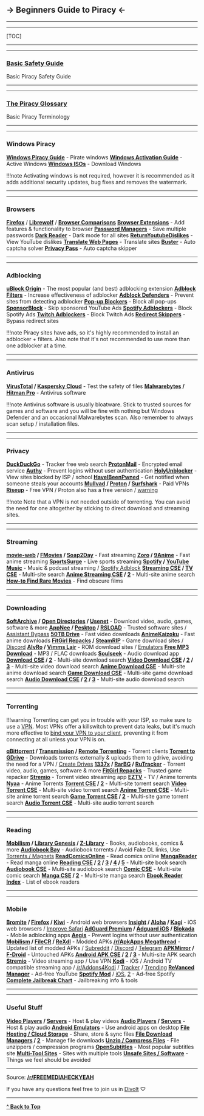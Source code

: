 ## -> Beginners Guide to Piracy <-

***
***

[TOC]

***
***

### [Basic  Safety Guide](https://rentry.co/bootyguard)

Basic Piracy Safety Guide

***
***

### [The Piracy Glossary](https://rentry.org/The-Piracy-Glossary)

Basic Piracy Terminology

***
***

### Windows Piracy

**[Windows Piracy Guide](https://github.com/nbats/FMHYedit/blob/main/base64.md#windows-piracy-guides)** - Pirate windows
**[Windows Activation Guide](https://www.reddit.com/r/FREEMEDIAHECKYEAH/wiki/storage#wiki_windows_activation)** - Active Windows
**[Windows ISOs](https://www.reddit.com/r/FREEMEDIAHECKYEAH/wiki/storage#wiki_windows_iso)** - Download Windows

!!!note Activating windows is not required, however it is recommended as it adds additional security updates, bug fixes and removes the watermark.

***
***

### Browsers

**[Firefox](https://www.mozilla.org/en-US/firefox/new/)** / **[Librewolf](https://gitlab.com/librewolf-community/browser/windows)** / **[Browser Comparisons](https://avoidthehack.com/util/browser-comparison)**
**[Browser Extensions](https://www.reddit.com/r/FREEMEDIAHECKYEAH/wiki/misc#wiki_.25BA_extensions)** - Add features & functionality to browser
**[Password Managers](https://www.reddit.com/r/FREEMEDIAHECKYEAH/wiki/storage#wiki_password_managers)** - Save multiple passwords
**[Dark Reader](https://darkreader.org/)** - Dark mode for all sites
**[ReturnYoutubeDislikes](https://returnyoutubedislike.com/)** - View YouTube dislikes
**[Translate Web Pages](https://github.com/FilipePS/Traduzir-paginas-web)** - Translate sites
**[Buster](https://github.com/dessant/buster)** - Auto captcha solver
**[Privacy Pass](https://privacypass.github.io/)** - Auto captcha skipper

***
***

### Adblocking

**[uBlock Origin](https://github.com/gorhill/uBlock#installation)**  - The most popular (and best) adblocking extension
**[Adblock Filters](https://rentry.co/FilterStalker)** - Increase effectiveness of adblocker
**[Adblock Defenders](https://www.reddit.com/r/FREEMEDIAHECKYEAH/wiki/storage#wiki_adblock_defenders)** - Prevent sites from detecting adblocker
**[Pop-up Blockers](https://www.reddit.com/r/FREEMEDIAHECKYEAH/wiki/storage#wiki_popup_blocker_links)** - Block all pop-ups
**[SponsorBlock](https://sponsor.ajay.app/)** - Skip sponsored YouTube Ads
**[Spotify Adblockers](https://www.reddit.com/r/FREEMEDIAHECKYEAH/wiki/storage#wiki_spotify_tools)** - Block Spotify Ads
**[Twitch Adblockers](https://www.reddit.com/r/FREEMEDIAHECKYEAH/wiki/storage#wiki_twitch_adblockers)** - Block Twitch Ads
**[Redirect Skippers](https://www.reddit.com/r/FREEMEDIAHECKYEAH/wiki/storage#wiki_skip_redirect)** - Bypass redirect sites

!!!note Piracy sites have ads, so it's highly recommended to install an adblocker + filters. Also note that it's not recommended to use more than one adblocker at a time.

***
***

### Antivirus

**[VirusTotal](https://www.virustotal.com)  / [Kaspersky Cloud](https://opentip.kaspersky.com/)** - Test the safety of files
**[Malwarebytes](https://www.malwarebytes.com/) / [Hitman Pro](https://github.com/nbats/FMHYedit/blob/main/base64.md#hitman-pro)** - Antivirus software

!!!note Antivirus software is usually bloatware. Stick to trusted sources for games and software and you will be fine with nothing but Windows Defender and an occasional Malwarebytes scan. Also remember to always scan setup / installation files.

***
***

### Privacy

**[DuckDuckGo](https://duckduckgo.com/)** - Tracker free web search
**[ProtonMail](https://protonmail.com/)** - Encrypted email service
**[Authy](https://authy.com/)** - Prevent logins without user authentication
**[HolyUnblocker](https://www.holyubofficial.net/)** - View sites blocked by ISP / school
**[HaveIBeenPwned](https://haveibeenpwned.com/)** - Get notified when someone steals your accounts
**[Mullvad](https://mullvad.net/) / [Proton](https://protonvpn.com) / [Surfshark](https://surfshark.com/)** - Paid VPNs
**[Riseup](https://riseup.net/en/vpn)** - Free VPN / Proton also has a free version / [warning](https://i.imgur.com/3fFJZS4.png)

!!!note Note that a VPN is not needed outside of torrenting. You can avoid the need for one altogether by sticking to  direct download and streaming sites.

***
***

### Streaming

**[movie-web](https://movie-web.app/) / [FMovies](https://fmovies.name/) / [Soap2Day](https://soapgate.org/)** - Fast streaming
**[Zoro](https://zoro.to/) / [9Anime](https://www.9anime.to/)** - Fast anime streaming
**[SportsSurge](https://sportsurge.net/)** - Live sports streaming
**[Spotify](https://spotify.com/) / [YouTube Music](https://music.youtube.com/)** - Music & podcast streaming / [Spotify Adblock](https://github.com/amd64fox/SpotX)
**[Streaming CSE](https://www.reddit.com/r/FREEMEDIAHECKYEAH/wiki/storage#wiki_streaming_site_cse) / [TV CSE](https://cse.google.com/cse?cx=006516753008110874046:hrhinud6efg)** - Multi-site search
**[Anime Streaming CSE](https://cse.google.com/cse?cx=006516753008110874046:vzcl7wcfhei) / [2](https://cse.google.com/cse?cx=006516753008110874046:mrfarx7-dxu)** - Multi-site anime search
**[How-to Find Rare Movies](https://www.reddit.com/r/FREEMEDIAHECKYEAH/wiki/find-rare-movies)** - Find obscure films

***
***

### Downloading

**[SoftArchive](https://sanet.st) / [Open Directories](https://www.reddit.com/r/FREEMEDIAHECKYEAH/wiki/download#wiki_.25BA_download_directories) / [Usenet](https://www.reddit.com/r/FREEMEDIAHECKYEAH/wiki/download#wiki_.25BA_usenet)** - Download video, audio, games, software & more
**[AppNee](https://appnee.com) / [Pesktop](https://pesktop.com/en) / [RSLOAD](https://rsload.net/)** - Trusted software sites / [Assistant Bypass](https://greasyfork.org/en/scripts/448254-filecr-assistant-bypass)
**[50TB Drive](https://github.com/nbats/FMHYedit/blob/main/base64.md#50tb-mega-drive)** - Fast video downloads
**[AnimeKaizoku](https://animekaizoku.com/)** - Fast anime downloads
**[FitGirl Repacks](https://fitgirl-repacks.site/) / [SteamRIP](https://steamrip.com/)** - Game download sites / [Discord](https://discord.gg/fitgirlrepacks)
**[AlvRo](https://github.com/nbats/FMHYedit/blob/main/base64.md#alvro) / [Vimms Lair](https://vimm.net/)** - ROM download sites / [Emulators](https://emulation.gametechwiki.com/)
**[Free MP3 Download](https://free-mp3-download.net/)** - MP3 / FLAC downloads
**[Soulseek](https://slsknet.org/)** - Audio download app
**[Download CSE](https://cse.google.com/cse?cx=006516753008110874046:1ugcdt3vo7z) / [2](https://cse.google.com/cse?cx=006516753008110874046:reodoskmj7h)** - Multi-site download search
**[Video Download CSE](https://cse.google.com/cse?cx=006516753008110874046:wevn3lkn9rr#gsc.tab=0) / [2](https://cse.google.com/cse?cx=89f2dfcea452fc451) / [3](https://cse.google.com/cse?cx=aab218d0aa53e3578#gsc.tab=0)** - Multi-site video download search
**[Anime  Download CSE](https://cse.google.com/cse?cx=006516753008110874046:osnah6w0yw8)** - Multi-site anime download search
**[Game Download CSE](https://www.reddit.com/r/FREEMEDIAHECKYEAH/wiki/storage#wiki_game_download_cse)** - Multi-site game download search
**[Audio Download CSE](https://cse.google.com/cse?cx=006516753008110874046:ibmyuhh72io) / [2](https://cse.google.com/cse?cx=006516753008110874046:ohobg3wvr_w) / [3](https://cse.google.com/cse?cx=aab218d0aa53e3578)** - Multi-site audio download search

***
***

### Torrenting

!!!warning Torrenting can get you in trouble with your ISP, so make sure to use a [VPN](https://www.reddit.com/r/FREEMEDIAHECKYEAH/wiki/adblock-vpn-privacy#wiki_.25BA_vpn). Most VPNs offer a killswitch to prevent data leaks, but it's much more effective to  [bind your VPN to your client](https://redd.it/ssy8vv), preventing it from connecting at all unless your VPN is on.

**[qBittorrent](https://www.qbittorrent.org/) / [Transmission](https://transmissionbt.com/) / [Remote Torrenting](https://www.reddit.com/r/FREEMEDIAHECKYEAH/wiki/torrent#wiki_.25B7_remote_torrenting)** - Torrent clients
**[Torrent to GDrive](https://www.reddit.com/r/FREEMEDIAHECKYEAH/wiki/storage#wiki_torrent_to_gdrive)** - Downloads torrents externally & uploads them to gdrive, avoiding the need for a VPN / [Create Drives](https://www.reddit.com/r/FREEMEDIAHECKYEAH/wiki/storage#wiki_teamdrive_generators)
**[1337x](https://1337x.to/) / [RarBG](https://rarbg.to) / [RuTracker](http://rutracker.org)** - Torrent video, audio, games, software & more
**[FitGirl Repacks](https://fitgirl-repacks.site/)** - Trusted game repacker
**[Stremio](https://www.stremio.com/)** - Torrent video streaming app
**[EZTV](https://eztv.re/)** - TV / Anime torrents
**[Nyaa](https://nyaa.si/)** - Anime Torrents
**[Torrent CSE](https://cse.google.com/cse?cx=006516753008110874046:0led5tukccj) / [2](https://cse.google.com/cse?cx=006516753008110874046:kh3piqxus6n)** - Multi-site torrent search
**[Video Torrent CSE](https://cse.google.com/cse?cx=006516753008110874046:gaoebxgop7j)** - Multi-site video torrent search
**[Anime Torrent CSE](https://cse.google.com/cse?cx=006516753008110874046:lamzt6ls4iz)** - Multi-site anime torrent search
**[Game Torrent CSE](https://cse.google.com/cse?cx=006516753008110874046:pobnsujblyx) / [2](https://idleendeavor.github.io/gamesearch/)** - Multi-site game torrent search
**[Audio Torrent CSE](https://cse.google.com/cse?cx=006516753008110874046:v75cyb4ci55)** - Multi-site audio torrent search

***
***

### Reading

**[Mobilism](https://forum.mobilism.org) / [Library Genesis](http://libgen.rs/) / [Z-Library](https://singlelogin.me/)** - Books, audiobooks, comics & more
**[Audiobook Bay](http://audiobookbay.ws/)** - Audiobook torrents / Avoid Fake DL links, Use [Torrents / Magnets](https://i.imgur.com/tr0tbos.png)
**[ReadComicsOnline](https://readcomiconline.li/)** - Read comics online
**[MangaReader](https://mangareader.to/)** - Read manga online
**[Reading CSE](https://cse.google.com/cse?cx=006516753008110874046:s9ddesylrm8) / [2](https://cse.google.com/cse?cx=006516753008110874046:rc855wetniu) / [3](https://cse.google.com/cse?cx=e9657e69c76480cb8) / [4](https://cse.google.com/cse?cx=c46414ccb6a943e39) / [5](https://ravebooksearch.com/)** - Multi-site book search
**[Audiobook CSE](https://cse.google.com/cse?cx=006516753008110874046:cwbbza56vhd)** - Multi-site audiobook search
**[Comic CSE](https://cse.google.com/cse?cx=006516753008110874046:p4hgytyrohg)** - Multi-site comic search
**[Manga CSE](https://cse.google.com/cse?cx=006516753008110874046:4im0fkhej3z) / [2](https://cse.google.com/cse?cx=006516753008110874046:a5mavctjnsc#gsc.tab=0)** - Multi-site manga search
**[Ebook Reader Index](https://wiki.mobileread.com/wiki/E-book_software)** - List of ebook readers

***
***

### Mobile

**[Bromite](https://www.bromite.org/) / [Firefox](https://www.mozilla.org/en-US/firefox/browsers/mobile/android/) / [Kiwi](https://play.google.com/store/apps/details?id=com.kiwibrowser.browser&hl=en_US&gl=US)** - Android web browsers
**[Insight](https://insightbrowser.com/) / [Aloha](https://alohabrowser.com/) / [Kagi](https://testflight.apple.com/join/DeC8ZDnu)**  - iOS web browsers / [Improve Safari](https://hyperweb.app/)
**[AdGuard Premium](https://forum.mobilism.org/search.php?keywords=adguard+&sr=topics&sf=titleonly) / [Adguard iOS](https://forum.mobilism.org/search.php?keywords=AdGuard+Pro&sr=topics&sf=titleonly) / [Blokada](https://blokada.org/)** -  Mobile adblocking apps
**[Aegis](https://getaegis.app/)** - Prevent logins without user authentication
**[Mobilism](https://forum.mobilism.org/viewforum.php?f=398) / [FileCR](https://filecr.com/android/) / [ReXdl](https://rexdl.com/)** - Modded APKs
**[/r/ApkApps Megathread](https://apksapps.notion.site/apksapps/096ef38f452342ba99b4e1509a449729?v=9970360b443643789c333bd2c7180009)** - Updated list of modded APKs / [Subreddit](https://www.reddit.com/r/ApksApps) / [Discord](https://discord.gg/Kr5EWKZU5Y) / [Telegram](https://t.me/joinchat/MwYScFfTq3XkY0wIEDLA3g)
**[APKMirror](https://www.apkmirror.com/) / [F-Droid](https://f-droid.org/)** - Untouched APKs
**[Android APK CSE](https://cse.google.com/cse?cx=e0d1769ccf74236e8) / [2](https://cse.google.com/cse?cx=73948689c2c206528) / [3](https://cse.google.com/cse?cx=a805854b6a196d6a6)**  - Multi-site APK search
**[Stremio](https://www.stremio.com/)** - Video streaming app / Use VPN
**[Kodi](https://kodi.tv/)** - iOS / Android TV compatible streaming app / [/r/Addons4Kodi](https://www.reddit.com/r/Addons4Kodi/) / [Tracker](https://kinkeadtech.com/best-kodi-streaming-addons/) / [Trending](https://kodiapps.com/addons-chart)
**[ReVanced Manager](https://github.com/revanced/revanced-manager)** - Ad-free YouTube
**[Spotify Mod](https://github.com/nbats/FMHYedit/blob/main/base64.md#modded-spotify-apk)** / [iOS](https://github.com/nbats/FMHYedit/blob/main/base64.md#spotify), [2](https://github.com/nbats/FMHYedit/blob/main/base64.md#spotilife) - Ad-free Spotify
**[Complete Jailbreak Chart](https://appledb.dev/)** - Jailbreaking info & tools

***
***

### Useful Stuff

**[Video Players](https://www.reddit.com/r/FREEMEDIAHECKYEAH/wiki/storage#wiki_video_players) / [Servers](https://www.reddit.com/r/FREEMEDIAHECKYEAH/wiki/storage#wiki_media_servers)** - Host & play videos
**[Audio Players](https://www.reddit.com/r/FREEMEDIAHECKYEAH/wiki/storage#wiki_music_libraries_.2F_players) / [Servers](https://www.reddit.com/r/FREEMEDIAHECKYEAH/wiki/storage#wiki_audio_servers)** - Host & play audio
**[Android Emulators](https://www.reddit.com/r/FREEMEDIAHECKYEAH/wiki/android#wiki_.25BA_android_emulators)** - Use android apps on desktop
**[File Hosting / Cloud Storage](https://www.reddit.com/r/FREEMEDIAHECKYEAH/wiki/storage#wiki_file_sharing_tools)** - Share, store & sync files
**[File Download Managers](https://www.reddit.com/r/FREEMEDIAHECKYEAH/wiki/storage#wiki_file_download_managers) / [2](https://en.wikipedia.org/wiki/Comparison_of_download_managers)** - Manage file downloads
**[Unzip / Compress Files](https://www.reddit.com/r/FREEMEDIAHECKYEAH/wiki/storage#wiki_compression_programs)** - File unzippers / compression programs
**[OpenSubtitles](https://opensubtitles.org/)** - Most popular subtitles site
**[Multi-Tool Sites](https://www.reddit.com/r/FREEMEDIAHECKYEAH/wiki/storage#wiki_multi_tool_sites)** - Sites with multiple tools
**[Unsafe Sites / Software](https://redd.it/10bh0h9)** - Things we feel should be avoided

***

Source: **[/r/FREEMEDIAHECKYEAH](https://www.reddit.com/r/FREEMEDIAHECKYEAH/wiki/index)**

If you have any questions feel free to join us in [Divolt](https://redd.it/uto5vw) ♡

***

**[^ Back to Top](https://rentry.org/Piracy-BG)**
